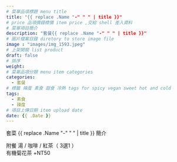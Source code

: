 ```yaml
---
# 菜單品項標題 menu title 
title: "{{ replace .Name "-" " " | title }}"
# price 品項價錢標價 item price ,交給 shell 差入資料
# 菜單項目簡介 
description: "套餐{{ replace .Name "-" " " | title }}"
# 圖片檔案目錄 diretory to store image file
image : "images/img_1593.jpeg"
# 上架開關 list product 
draft: false
# 排序
weight: 
# 菜單品項分類 menu item categories 
categories:
  - 套餐
# 標籤 辣度 素食 甜食 冷熱 tags for spicy vegan sweet hot and cold 
tags:
  - 素食
  - 辣度
# 項目上傳日期 item upload date 
date: {{ .Date }}
---
```


套菜 {{ replace .Name "-" " " | title }} 簡介

  附餐  湯 / 咖啡 / 紅茶（ 3選1 ）\
  有機菊花茶 +NT50